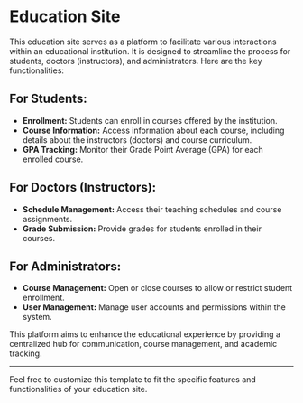 

# Education Site

This education site serves as a platform to facilitate various interactions within an educational institution. It is designed to streamline the process for students, doctors (instructors), and administrators. Here are the key functionalities:

## For Students:

- **Enrollment:** Students can enroll in courses offered by the institution.
- **Course Information:** Access information about each course, including details about the instructors (doctors) and course curriculum.
- **GPA Tracking:** Monitor their Grade Point Average (GPA) for each enrolled course.

## For Doctors (Instructors):

- **Schedule Management:** Access their teaching schedules and course assignments.
- **Grade Submission:** Provide grades for students enrolled in their courses.

## For Administrators:

- **Course Management:** Open or close courses to allow or restrict student enrollment.
- **User Management:** Manage user accounts and permissions within the system.

This platform aims to enhance the educational experience by providing a centralized hub for communication, course management, and academic tracking.

---

Feel free to customize this template to fit the specific features and functionalities of your education site.
